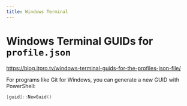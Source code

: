 ```yaml
---
title: Windows Terminal
---
```


# Windows Terminal GUIDs for `profile.json`

<https://blog.itpro.tv/windows-terminal-guids-for-the-profiles-json-file/>

For programs like Git for Windows, you can generate a new GUID with PowerShell:
```powershell
[guid]::NewGuid()
```
